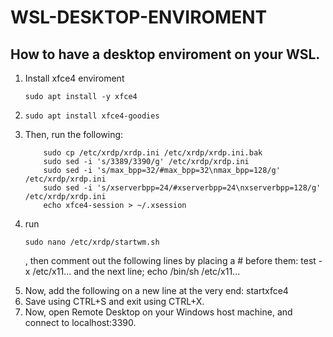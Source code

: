 # WSL-DESKTOP-ENVIROMENT

## How to have a desktop enviroment on your WSL.

<ol>
<li>
Install xfce4 enviroment

```
sudo apt install -y xfce4 

```
</li>

<li>

```
sudo apt install xfce4-goodies
```
</li>

<li>
Then, run the following:

```
    sudo cp /etc/xrdp/xrdp.ini /etc/xrdp/xrdp.ini.bak
    sudo sed -i 's/3389/3390/g' /etc/xrdp/xrdp.ini
    sudo sed -i 's/max_bpp=32/#max_bpp=32\nmax_bpp=128/g' /etc/xrdp/xrdp.ini
    sudo sed -i 's/xserverbpp=24/#xserverbpp=24\nxserverbpp=128/g' /etc/xrdp/xrdp.ini
    echo xfce4-session > ~/.xsession
```
</li>

<li>

run

``` 
sudo nano /etc/xrdp/startwm.sh
``` 
, then comment out the following lines by placing a # before them: test -x /etc/x11... and the next line; echo /bin/sh /etc/x11...
</li>

<li>
Now, add the following on a new line at the very end: startxfce4
</li>

<li>
Save using CTRL+S and exit using CTRL+X.
</li>

<li>Now, open Remote Desktop on your Windows host machine, and connect to localhost:3390.</li>

</ol>

